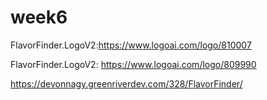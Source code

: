 # week6
FlavorFinder.LogoV2:https://www.logoai.com/logo/810007

FlavorFinder.LogoV2: https://www.logoai.com/logo/809990


https://devonnagy.greenriverdev.com/328/FlavorFinder/
